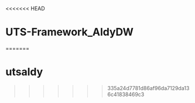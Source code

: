 <<<<<<< HEAD
# UTS-Framework_AldyDW
=======
# utsaldy
>>>>>>> 335a24d7781d86af96da7129da136c41838469c3
